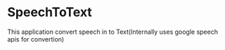 # SpeechToText

This application convert speech in to Text(Internally uses google speech apis for convertion)
